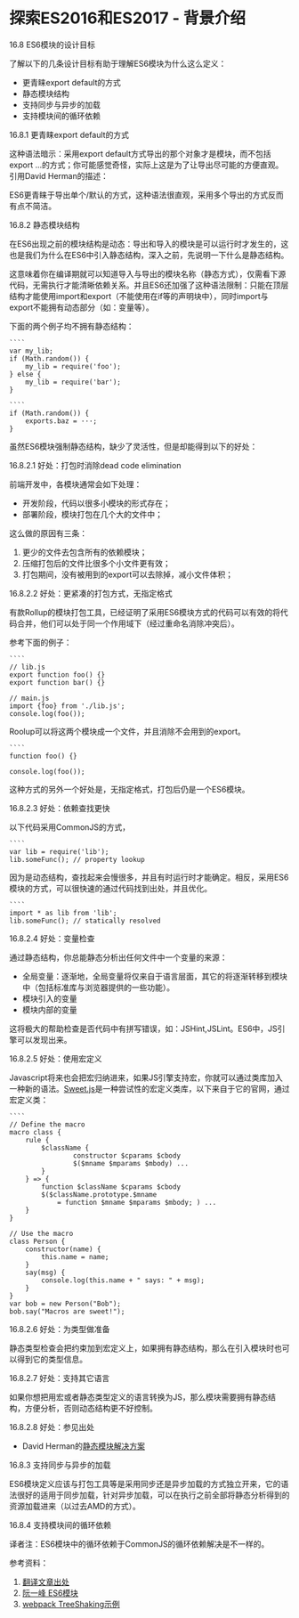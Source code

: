 # 探索ES2016和ES2017 - 背景介绍


16.8 ES6模块的设计目标

了解以下的几条设计目标有助于理解ES6模块为什么这么定义：

 - 更青睐export default的方式
 - 静态模块结构
 - 支持同步与异步的加载
 - 支持模块间的循环依赖
 
 16.8.1 更青睐export default的方式
 
 这种语法暗示：采用export default方式导出的那个对象才是模块，而不包括export ...的方式；你可能感觉奇怪，实际上这是为了让导出尽可能的方便直观。引用David Herman的描述：
 
 ES6更青睐于导出单个/默认的方式，这种语法很直观，采用多个导出的方式反而有点不简洁。
 
 16.8.2 静态模块结构
 
 在ES6出现之前的模块结构是动态：导出和导入的模块是可以运行时才发生的，这也是我们为什么在ES6中引入静态结构，深入之前，先说明一下什么是静态结构。
 
 这意味着你在编译期就可以知道导入与导出的模块名称（静态方式），仅需看下源代码，无需执行才能清晰依赖关系。并且ES6还加强了这种语法限制：只能在顶层结构才能使用import和export（不能使用在if等的声明块中），同时import与export不能拥有动态部分（如：变量等）。
 
 下面的两个例子均不拥有静态结构：
 
    ````
    var my_lib;
    if (Math.random()) {
        my_lib = require('foo');
    } else {
        my_lib = require('bar');
    }
    
    ````
    if (Math.random()) {
        exports.baz = ···;
    }
    
虽然ES6模块强制静态结构，缺少了灵活性，但是却能得到以下的好处：

16.8.2.1 好处：打包时消除dead code elimination

前端开发中，各模块通常会如下处理：

 - 开发阶段，代码以很多小模块的形式存在；
 - 部署阶段，模块打包在几个大的文件中；
 
 这么做的原因有三条：
 
 1. 更少的文件去包含所有的依赖模块；
 2. 压缩打包后的文件比很多个小文件更有效；
 3. 打包期间，没有被用到的export可以去除掉，减小文件体积；

 
16.8.2.2 好处：更紧凑的打包方式，无指定格式
 
 有款Rollup的模块打包工具，已经证明了采用ES6模块方式的代码可以有效的将代码合并，他们可以处于同一个作用域下（经过重命名消除冲突后）。
 
 参考下面的例子：
 
    ````
    // lib.js
    export function foo() {}
    export function bar() {}

    // main.js
    import {foo} from './lib.js';
    console.log(foo());
    
Roolup可以将这两个模块成一个文件，并且消除不会用到的export。

    ````
    function foo() {}

    console.log(foo());
    
这种方式的另外一个好处是，无指定格式，打包后仍是一个ES6模块。


16.8.2.3 好处：依赖查找更快

以下代码采用CommonJS的方式，
 
    ````
    var lib = require('lib');
    lib.someFunc(); // property lookup
 
因为是动态结构，查找起来会慢很多，并且有时运行时才能确定。相反，采用ES6模块的方式，可以很快速的通过代码找到出处，并且优化。

    ````
    import * as lib from 'lib';
    lib.someFunc(); // statically resolved
 
    
16.8.2.4 好处：变量检查

通过静态结构，你总能静态分析出任何文件中一个变量的来源：

 - 全局变量：逐渐地，全局变量将仅来自于语言层面，其它的将逐渐转移到模块中（包括标准库与浏览器提供的一些功能）。
 - 模块引入的变量
 - 模块内部的变量
 
 这将极大的帮助检查是否代码中有拼写错误，如：JSHint,JSLint。ES6中，JS引擎可以发现出来。
 
 
 16.8.2.5 好处：使用宏定义
 
Javascript将来也会把宏归纳进来，如果JS引擎支持宏，你就可以通过类库加入一种新的语法。[Sweet.js](http://sweetjs.org/)是一种尝试性的宏定义类库，以下来自于它的官网，通过宏定义类：

    ````
    // Define the macro
    macro class {
        rule {
            $className {
                    constructor $cparams $cbody
                    $($mname $mparams $mbody) ...
            }
        } => {
            function $className $cparams $cbody
            $($className.prototype.$mname
                = function $mname $mparams $mbody; ) ...
        }
    }

    // Use the macro
    class Person {
        constructor(name) {
            this.name = name;
        }
        say(msg) {
            console.log(this.name + " says: " + msg);
        }
    }
    var bob = new Person("Bob");
    bob.say("Macros are sweet!");
    
    
16.8.2.6 好处：为类型做准备

静态类型检查会把约束加到宏定义上，如果拥有静态结构，那么在引入模块时也可以得到它的类型信息。


16.8.2.7 好处：支持其它语言

如果你想把用宏或者静态类型定义的语言转换为JS，那么模块需要拥有静态结构，方便分析，否则动态结构更不好控制。


16.8.2.8 好处：参见出处

 - David Herman的[静态模块解决方案](http://calculist.org/blog/2012/06/29/static-module-resolution/)


16.8.3 支持同步与异步的加载

ES6模块定义应该与打包工具等是采用同步还是异步加载的方式独立开来，它的语法很好的适用于同步加载，针对异步加载，可以在执行之前全部将静态分析得到的资源加载进来（以过去AMD的方式）。


16.8.4 支持模块间的循环依赖

译者注：ES6模块中的循环依赖于CommonJS的循环依赖解决是不一样的。



参考资料：

1. [翻译文章出处](http://exploringjs.com/es6/ch_modules.html)
2. [阮一峰 ES6模块](http://es6.ruanyifeng.com/#docs/module#循环加载)
3. [webpack TreeShaking示例](https://github.com/webpack/webpack/tree/master/examples/harmony-unused)
 










